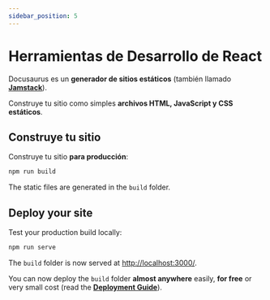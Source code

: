 ```yaml
---
sidebar_position: 5
---
```


# Herramientas de Desarrollo de React

Docusaurus es un **generador de sitios estáticos** (también llamado **[Jamstack](https://jamstack.org/)**).

Construye tu sitio como simples **archivos HTML, JavaScript y CSS estáticos**.

## Construye tu sitio

Construye tu sitio **para producción**:

```bash
npm run build
```

The static files are generated in the `build` folder.

## Deploy your site

Test your production build locally:

```bash
npm run serve
```

The `build` folder is now served at [http://localhost:3000/](http://localhost:3000/).

You can now deploy the `build` folder **almost anywhere** easily, **for free** or very small cost (read the **[Deployment Guide](https://docusaurus.io/docs/deployment)**).
